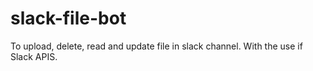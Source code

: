 # slack-file-bot
To upload, delete, read and update file in slack channel.
With the use if Slack APIS.

